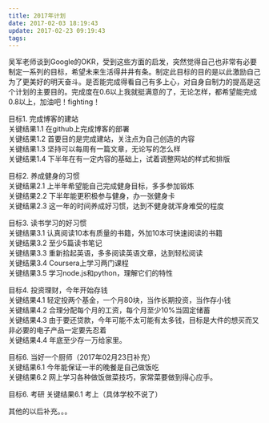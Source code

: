 ```yaml
---
title: 2017年计划  
date: 2017-02-03 18:19:43  
update: 2017-02-23 09:19:43
tags:
---
```

吴军老师谈到Google的OKR，受到这些方面的启发，突然觉得自己也非常有必要制定一系列的目标，希望未来生活得井井有条。制定此目标的目的是以此激励自己为了更美好的明天奋斗。是否能完成得看自己有多上心，对自身自制力的提高是这个计划的主要目的。完成度在0.6以上我就挺满意的了，无论怎样，都希望能完成0.8以上，加油吧！fighting！  

目标1. 完成博客的建站  
关键结果1.1 在github上完成博客的部署  
关键结果1.2 首要目的是完成建站，关注点为自己创造的内容  
关键结果1.3 坚持可以每周有一篇文章，无论写的怎么样  
关键结果1.4 下半年在有一定内容的基础上，试着调整网站的样式和排版  

目标2. 养成健身的习惯  
关键结果2.1 上半年希望能自己完成健身目标，多多参加锻炼  
关键结果2.2 下半年能更积极参与健身，办一张健身卡  
关键结果2.3 这一年的时间养成好习惯，达到不健身就浑身难受的程度  

目标3. 读书学习的好习惯  
关键结果3.1 认真阅读10本有质量的书籍，外加10本可快速阅读的书籍  
关键结果3.2 至少5篇读书笔记  
关键结果3.3 重新拾起英语，多多阅读英语文章，达到轻松阅读  
关键结果3.4 Coursera上学习两门课程  
关键结果3.5 学习node.js和python，理解它们的特性  

目标4. 投资理财，今年开始存钱  
关键结果4.1 轻定投两个基金，一个月80块，当作长期投资，当作存小钱  
关键结果4.2 合理分配每个月的工资，每个月至少10%当固定储蓄  
关键结果4.3 由于要还贷款，今年可能不太可能有太多钱，目标是大件的想买而又非必要的电子产品一定要先忍着  
关键结果4.4 年底至少存一万给家里。  

目标6. 当好一个厨师（2017年02月23日补充）  
关键结果6.1 今年能保证一半的晚餐是自己做饭吃  
关键结果6.2 网上学习各种做饭做菜技巧，家常菜要做到得心应手。  

目标6. 考研
关键结果6.1 考上（具体学校不说了）

其他的以后补充。。。
